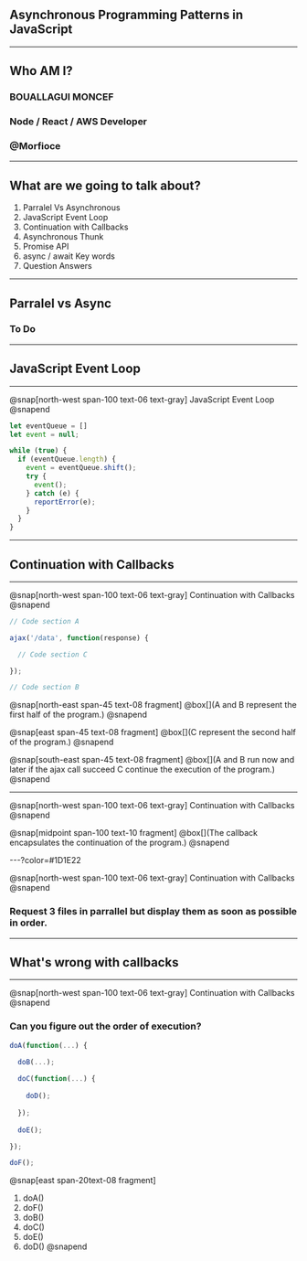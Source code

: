 ## Asynchronous Programming Patterns in JavaScript

---

## Who AM I?

### BOUALLAGUI MONCEF
### Node / React / AWS Developer
### @Morfioce

---

## What are we going to talk about?

1. Parralel Vs Asynchronous
2. JavaScript Event Loop
3. Continuation with Callbacks
4. Asynchronous Thunk
5. Promise API
6. async / await Key words
7. Question Answers

---

## Parralel vs Async

### To Do

---

## JavaScript Event Loop

---

@snap[north-west span-100 text-06 text-gray]
JavaScript Event Loop
@snapend

```js
let eventQueue = []
let event = null;

while (true) {
  if (eventQueue.length) {
    event = eventQueue.shift();
    try {
      event();
    } catch (e) {
      reportError(e);
    }
  }
}
```

---

## Continuation with Callbacks

---

@snap[north-west span-100 text-06 text-gray]
Continuation with Callbacks
@snapend

```js
// Code section A

ajax('/data', function(response) {

  // Code section C

});

// Code section B

```
@snap[north-east span-45 text-08 fragment]
@box[](A and B represent the first half of the program.)
@snapend

@snap[east span-45 text-08 fragment]
@box[](C represent the second half of the program.)
@snapend

@snap[south-east span-45 text-08 fragment]
@box[](A and B run now and later if the ajax call succeed C continue the execution of the program.)
@snapend

---

@snap[north-west span-100 text-06 text-gray]
Continuation with Callbacks
@snapend

@snap[midpoint span-100 text-10 fragment]
@box[](The callback encapsulates the continuation of the program.)
@snapend

---?color=#1D1E22

@snap[north-west span-100 text-06 text-gray]
Continuation with Callbacks
@snapend

### Request 3 files in parrallel but display them as soon as possible in order.

---

## What's wrong with callbacks

---

@snap[north-west span-100 text-06 text-gray]
Continuation with Callbacks
@snapend

### Can you figure out the order of execution?

```js
doA(function(...) {

  doB(...);
  
  doC(function(...) {
  
    doD();
  
  });
  
  doE();

});

doF();
```

@snap[east span-20text-08 fragment]
1. doA()
2. doF()
3. doB()
4. doC()
5. doE()
6. doD()
@snapend
